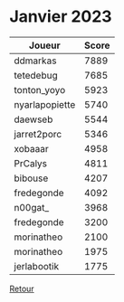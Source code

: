 # Janvier 2023

| Joueur | Score |
| - | - |
| ddmarkas | 7889 |
| tetedebug | 7685 |
| tonton_yoyo | 5923 |
| nyarlapopiette | 5740 |
| daewseb | 5544 |
| jarret2porc | 5346 |
| xobaaar | 4958 |
| PrCalys | 4811 |
| bibouse | 4207 |
| fredegonde | 4092 |
| n00gat_ | 3968 |
| fredegonde | 3200 |
| morinatheo | 2100 |
| morinatheo | 1975 |
| jerlabootik | 1775 |

[Retour](/README.md)
